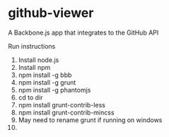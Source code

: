 github-viewer
=============

A Backbone.js app that integrates to the GitHub API

Run instructions

1. Install node.js
2. Install npm
3. npm install -g bbb
4. npm install -g grunt
4. npm install -g phantomjs
5. cd to dir
6. npm install grunt-contrib-less
7. npm install grunt-contrib-mincss
8. May need to rename grunt if running on windows
9.

